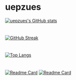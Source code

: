 # uepzues
[![uepzues's GitHub stats](https://github-readme-stats.vercel.app/api?username=uepzues&count_private=true&show_icons=true&theme=dracula)](https://github.com/uepzues/github-readme-stats)

#
[![GitHub Streak](https://streak-stats.demolab.com?user=uepzues&theme=tokyonight_duo&border_radius=5&date_format=%5BY.%5Dn.j&mode=weekly&stroke=369D0D&background=140F0E&fire=EB5454&currStreakNum=EB271A&sideNums=26A4EB&currStreakLabel=EB271A&ring=EBB720)](https://git.io/streak-stats)

#
[![Top Langs](https://github-readme-stats.vercel.app/api/top-langs/?username=uepzues&theme=dracula)](https://github.com/uepzues/github-readme-stats)

#
[![Readme Card](https://github-readme-stats.vercel.app/api/pin/?username=uepzues&theme=dracula&repo=Dicee-Challenge)](https://github.com/uepzues/Dicee-Challenge)
[![Readme Card](https://github-readme-stats.vercel.app/api/pin/?username=uepzues&theme=dracula&repo=TinDog)](https://github.com/uepzues/TinDog)
